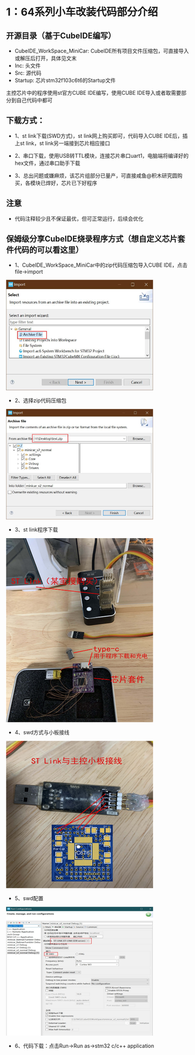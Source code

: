# 1：64系列小车改装代码部分介绍

## 开源目录（基于CubeIDE编写）

- CubeIDE_WorkSpace_MiniCar: CubeIDE所有项目文件压缩包，可直接导入或解压后打开，具体见文末
- Inc: 头文件
- Src: 源代码
- Startup: 芯片stm32f103c6t6的Startup文件

主控芯片中的程序使用st官方CUBE IDE编写，使用CUBE IDE导入或者取需要部分到自己代码中都可

## 下载方式：

- 1、st link下载(SWD方式)，st link网上购买即可，代码导入CUBE IDE后，插上st link，st link另一端接到芯片相应接口

- 2、串口下载，使用USB转TTL模块，连接芯片串口uart1，电脑端将编译好的hex文件，通过串口助手下载

- 3、总出问题或嫌麻烦，该芯片组部分已量产，可直接咸鱼@积木研究圆购买，各模块已焊好，芯片已下好程序

## 注意
- 代码注释较少且不保证最优，但可正常运行，后续会优化

## 保姆级分享CubeIDE烧录程序方式（想自定义芯片套件代码的可以看这里）

- 1、CubeIDE_WorkSpace_MiniCar中的zip代码压缩包导入CUBE IDE，点击file->import

<img src="../../docs/CUBE导入.jpg" width="400" height="300">

- 2、选择zip代码压缩包

<img src="../../docs/选择zip文件.jpg" width="400" height="300">

- 3、st link程序下载

<img src="../../docs/程序下载.jpg" width="400" height="500">

- 4、swd方式与小板接线

<img src="../../docs/程序下载接线.jpg" width="400" height="400">

- 5、swd配置

<img src="../../docs/swd配置.jpg" width="400" height="350">

- 6、代码下载：点击Run->Run as->stm32 c/c++ application
